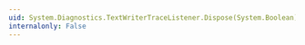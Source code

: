 ```yaml
---
uid: System.Diagnostics.TextWriterTraceListener.Dispose(System.Boolean)
internalonly: False
---
```

